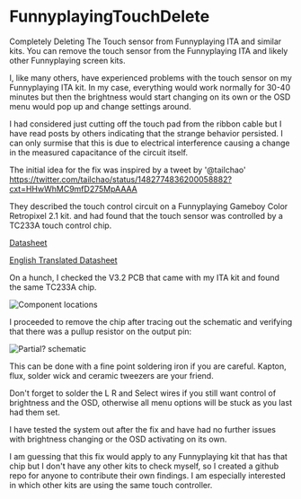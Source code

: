 # FunnyplayingTouchDelete
Completely Deleting The Touch sensor from Funnyplaying ITA and similar kits.
You can remove the touch sensor from the Funnyplaying ITA and likely other Funnyplaying screen kits.


I, like many others, have experienced problems with the touch sensor on my Funnyplaying ITA kit. 
In my case, everything would work normally for 30-40 minutes but then the brightness would start changing on its own or the OSD menu would pop up and change settings around.

I had considered just cutting off the touch pad from the ribbon cable but I have read posts by others indicating that the strange behavior persisted.
I can only surmise that this is due to electrical interference causing a change in the measured capacitance of the circuit itself.
 
 
The initial idea for the fix was inspired by a tweet by '@tailchao' https://twitter.com/tailchao/status/1482774836200058882?cxt=HHwWhMC9mfD275MpAAAA

They described the touch control circuit on a Funnyplaying Gameboy Color Retropixel 2.1  kit. and had found  that the touch sensor was controlled by a TC233A touch control chip. 

[Datasheet](https://github.com/red13dotnet/FunnyplayingTouchDelete/blob/e22346c71116e0eb99eca2700e2262e65421ffef/2202251530_Shenzhen-Fuman-Elec-TC233A_C2798022.pdf)

[English Translated Datasheet](https://github.com/red13dotnet/FunnyplayingTouchDelete/blob/a8f151cd3c60040361b5ef63581afe3d4881f6b5/ENG_TRANSLATED_2202251530_Shenzhen-Fuman-Elec-TC233A_C2798022.pdf)

On a hunch, I checked the V3.2 PCB that came with my ITA kit and found the same TC233A chip.

![Component locations](https://github.com/red13dotnet/FunnyplayingTouchDelete/blob/5900527a5ed1d702002e2a67400b6d284d87c9a4/ITA_V3.2/FP_ITA_PCB_V3.2_Touch.png?raw=true)


I proceeded to remove the chip after tracing out the schematic and verifying that there was a pullup resistor on the output pin: 

![Partial? schematic](https://github.com/[username]/[reponame]/blob/[branch]/image.jpg?raw=true)

This can be done with a fine point soldering iron if you are careful.  Kapton, flux, solder wick and ceramic tweezers are your friend.

Don't forget to solder the L R and Select wires if you still want control of brightness and the OSD, otherwise all menu options will be stuck as you last had them set.


I have tested the system out after the fix and have had no further issues with brightness changing or the OSD activating on its own. 

I am guessing that this fix would apply to any Funnyplaying kit that has that chip but I don't have any other kits to check myself, so I created a github repo for anyone to contribute their own findings.  I am especially interested in which other kits are using the same touch controller.


